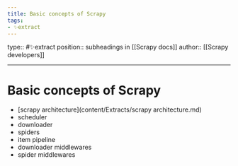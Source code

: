 ```yaml
---
title: Basic concepts of Scrapy
tags:
- ✨extract
---
```


type:: #✨extract
position:: subheadings in [[Scrapy docs]]
author:: [[Scrapy developers]]

---

# Basic concepts of Scrapy
- [scrapy architecture](content/Extracts/scrapy architecture.md)
- scheduler
- downloader
- spiders
- item pipeline
- downloader middlewares
- spider middlewares
